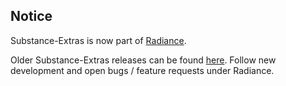## Notice

Substance-Extras is now part of [Radiance](https://github.com/kirill-grouchnikov/radiance).

Older Substance-Extras releases can be found [here](https://github.com/kirill-grouchnikov/radiance/tree/master/drop/archive). Follow new development and open bugs / feature requests under Radiance.
